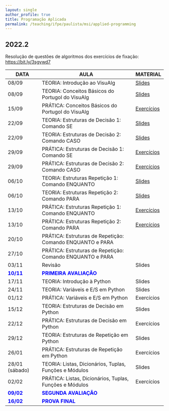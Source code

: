 ```yaml
---
layout: single
author_profile: true
title: Programação Aplicada
permalink: /teaching/ifpe/paulista/msi/applied-programming
---
```


## 2022.2

Resolução de questões de algoritmos dos exercícios de fixação: <a href="https://bit.ly/3sgywd7" target="_blank">https://bit.ly/3sgywd7</a>

|DATA|AULA|MATERIAL|
|---|---|---|
| 08/09 | TEORIA: Introdução ao VisuAlg | <a href="https://docs.google.com/presentation/d/1aW3oeOsn6qPJfABxXj9qfJ0bnWxTXOVrTPVlhw4_Feg/edit?usp=sharing" target="_blank">Slides</a> |
| 08/09 | TEORIA: Conceitos Básicos do Portugol do VisuAlg | <a href="https://docs.google.com/presentation/d/1ojOXZ04oMSmA-Rw7EduQ-3S2Egb37XnuTtHpV_RbwLk/edit?usp=sharing" target="_blank">Slides</a> | 
| 15/09 | PRÁTICA: Conceitos Básicos do Portugol do VisuAlg | <a href="https://docs.google.com/document/d/1TKr65dzY0rxxiWUfqjU2ntbYDhQU8gg7QgpO0vU9p2k/edit?usp=sharing" target="_blank">Exercícios</a> |
| 22/09 | TEORIA: Estruturas de Decisão 1: Comando SE | <a href="https://docs.google.com/presentation/d/1KAITF-Yu2SAry-wKvV3Mgq-eo-Q6DCz9_0fzw4JRKyY/edit?usp=sharing" target="_blank">Slides</a> |
| 22/09 | TEORIA: Estruturas de Decisão 2: Comando CASO | <a href="https://docs.google.com/presentation/d/1pnIGib2EMt-VDv0feVEqLG7gaa30eMtdQ8V2N1drVRo/edit?usp=sharing" target="_blank">Slides</a> |
| 29/09 | PRÁTICA: Estruturas de Decisão 1: Comando SE | <a href="https://docs.google.com/document/d/1FPNaqtfKRsexy9JuA6d0X4ZTwh3vHI-2y19uQjUzZQU/edit?usp=sharing" target="_blank">Exercícios<a/> |
| 29/09 | PRÁTICA: Estruturas de Decisão 2: Comando CASO | <a href="https://docs.google.com/document/d/1oFTku4YPBajk6qVDv-JRx0P4zZ9PAhPBkKCvScP1dJ4/edit?usp=sharing" target="_blank">Exercícios</a> |
| 06/10 | TEORIA: Estruturas Repetição 1: Comando ENQUANTO | <a href="https://docs.google.com/presentation/d/1_XUztMbHM-qNFbUmp6AIqimFxt8gDemnUmeY68zjUyk/edit?usp=sharing" target="_blank">Slides</a> |
| 06/10 | TEORIA: Estruturas Repetição 2: Comando PARA | <a href="https://docs.google.com/presentation/d/1h9Jf35w9ZSUtT02XQKkcOOHyYjuMwCAVYCmFeMPUCoc/edit?usp=sharing" target="_blank">Slides</a> |
| 13/10 | PRÁTICA: Estruturas Repetição 1: Comando ENQUANTO | <a href="https://docs.google.com/document/d/1-0BrwWtKxLcjLdGzWbtvz-zVSvxtKyyX8a8PS7yujys/edit?usp=sharing" target="_blank">Exercícios</a> |
| 13/10 | PRÁTICA: Estruturas Repetição 2: Comando PARA | <a href="https://docs.google.com/document/d/1vvu9PmXHlKcPojZzpceQoq5c_nj4OtAdbLJQHSnQX0s/edit?usp=sharing" target="_blank">Exercícios</a> | 
| 20/10 | PRÁTICA: Estruturas de Repetição: Comando ENQUANTO e PARA |   | 
| 27/10 | PRÁTICA: Estruturas de Repetição: Comando ENQUANTO e PARA |   | 
| 03/11 | Revisão | Slides | 
| <span style="color:blue">**10/11**</span> | <span style="color:blue">**PRIMEIRA AVALIAÇÃO**</span> |  | 
| 17/11 | TEORIA: Introdução à Python | Slides | 
| 24/11 | TEORIA: Variáveis e E/S em Python | Slides | 
| 01/12 | PRÁTICA: Variáveis e E/S em Python | Exercícios | 
| 15/12 | TEORIA: Estruturas de Decisão em Python | Slides | 
| 22/12 | PRÁTICA: Estruturas de Decisão em Python | Exercícios | 
| 29/12 | TEORIA: Estruturas de Repetição em Python | Slides | 
| 26/01 | PRÁTICA: Estruturas de Repetição em Python | Exercícios | 
| 28/01 (sábado) | TEORIA: Listas, Dicionários, Tuplas, Funções e Módulos | Slides | 
| 02/02 | PRÁTICA: Listas, Dicionários, Tuplas, Funções e Módulos | Exercícios | 
| <span style="color:blue">**09/02**</span> | <span style="color:blue">**SEGUNDA AVALIAÇÃO**</span> | | 
| <span style="color:blue">**16/02**</span> | <span style="color:blue">**PROVA FINAL**</span>
